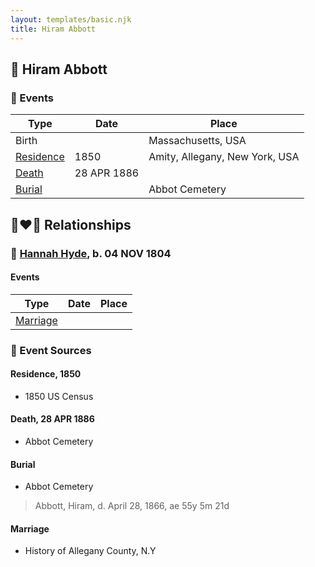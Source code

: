 ```yaml
---
layout: templates/basic.njk
title: Hiram Abbott
---
```

## 🔵 Hiram Abbott

### 📆 Events

Type | Date | Place
------ | ------ | ------
Birth |  | Massachusetts, USA
[Residence](#event-757930a0-91d9-446e-94dc-8e3f84acf937) | 1850 | Amity, Allegany, New York, USA
[Death](#event-3a82e1f3-f0d5-4215-bed5-5deccc3848c4) | 28 APR 1886 |
[Burial](#event-e4ed1f27-a9cd-4f1b-85aa-30a845270db3) |  | Abbot Cemetery

## 👩‍❤️‍👨 Relationships

### 🔵 [Hannah Hyde](/people/2/2490748), b. 04 NOV 1804

#### Events

Type | Date | Place
------ | ------ | ------
[Marriage](#event-57d3df26-9490-4e31-8012-9f7b4cbb8308) |  |
### 📰 Event Sources

#### <a id="event-757930a0-91d9-446e-94dc-8e3f84acf937"></a> Residence, 1850
* 1850 US Census

#### <a id="event-3a82e1f3-f0d5-4215-bed5-5deccc3848c4"></a> Death, 28 APR 1886
* Abbot Cemetery

#### <a id="event-e4ed1f27-a9cd-4f1b-85aa-30a845270db3"></a> Burial
* Abbot Cemetery
>   
  > Abbott, Hiram, d. April 28, 1866, ae 55y 5m 21d

#### <a id="event-57d3df26-9490-4e31-8012-9f7b4cbb8308"></a> Marriage
* History of Allegany County, N.Y